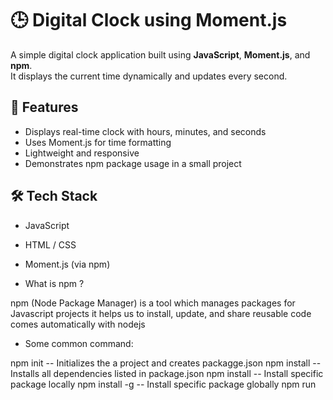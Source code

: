 # 🕒 Digital Clock using Moment.js

A simple digital clock application built using **JavaScript**, **Moment.js**, and **npm**.  
It displays the current time dynamically and updates every second.

## 🚀 Features

- Displays real-time clock with hours, minutes, and seconds
- Uses Moment.js for time formatting
- Lightweight and responsive
- Demonstrates npm package usage in a small project

## 🛠️ Tech Stack

- JavaScript
- HTML / CSS
- Moment.js (via npm)

- What is npm ?

npm (Node Package Manager) is a tool which manages packages for Javascript projects
it helps us to install, update, and share reusable code
comes automatically with nodejs

- Some common command:

npm init -- Initializes the a project and creates packagge.json
npm install -- Installs all dependencies listed in package.json
npm install <package> -- Install specific package locally
npm install -g <package> -- Install specific package globally
npm run <script> -- Runs the custom script inside package.json
npm list -- lists all installed packages

- Undestanding package.json

It tells the npm which projects are needed
project name, version
commands to run the script.
For example:
{
"name": "weather-app",
"version": "1.0.0",
"scripts": {
"start": "react-scripts start",
"build": "react-scripts build"
},
"dependencies": {
"react": "^18.0.0",
"axios": "^1.4.0"
},
"devDependencies": {
"jest": "^29.0.0"
}
}

- Dependencies vs DevDependencies

Dependencies. -- needed for app to run -- example react,axios

DevDependencies. -- used only during development -- example jest,eslint,webpack
example:
npm install package-name # → dependency
npm install package-name --save-dev # → devDependency

- Package-lock.json
  locks exact version of installed packages.
  recreated automatically when run npm install.

💬 Common npm Questions (with answers)
🏷️ 1. What is npm, and why is it used?

npm stands for Node Package Manager. It’s used to manage JavaScript packages — installing, updating, and managing dependencies.

⚙️ 2. What is the difference between dependencies and devDependencies?

dependencies are required to run the app, while devDependencies are only needed for development (testing, linting, etc.).

📘 3. What is the purpose of package.json?

It contains metadata about the project and defines dependencies, scripts, and versions for consistent builds.

🔒 4. What is package-lock.json and why is it important?

It ensures deterministic builds by locking specific dependency versions, preventing version mismatches across environments.

🧑‍💻 5. What’s the difference between global and local packages?

Local: Installed in your project (node_modules folder).

Global: Installed system-wide and available everywhere.

Example:

npm install -g typescript

🚀 6. How do you create a new React app using npm?

Run:

npx create-react-app my-app

(npx comes with npm; it runs packages without installing them globally.)

🧹 7. What is npx?

npx executes packages directly from npm without permanently installing them. Useful for one-time commands like create-react-app.

🧪 8. What happens when you run npm install?

npm checks package.json and installs all dependencies into the node_modules folder.

⚠️ 9. What is semantic versioning in npm (^ and ~)?

^1.2.3 → allows minor and patch updates (1.x.x)

~1.2.3 → allows patch updates only (1.2.x)

1.2.3 → fixed version

🧰 10. How can you update all npm packages at once?
npm update

or check outdated ones:

npm outdated
